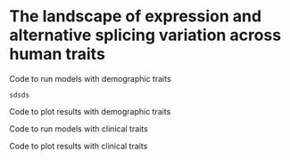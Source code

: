 # The landscape of expression and alternative splicing variation across human traits

Code to run models with demographic traits
```
sdsds
```

Code to plot results with demographic traits


Code to run models with clinical traits


Code to plot results with clinical traits

